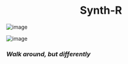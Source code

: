 <h1 align = center>Synth-R</h1>

![image](https://user-images.githubusercontent.com/97785929/193870619-e1c6c0a4-8db9-48a0-9fbe-15a2a9ba1eac.png)

![image](https://user-images.githubusercontent.com/97785929/194344030-25d7423b-3ff5-4672-a3ac-00414b264367.png)


### _Walk around, but differently_
